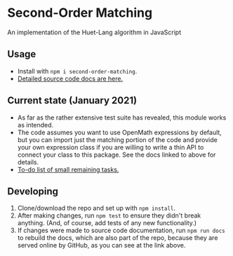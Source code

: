 
# Second-Order Matching

An implementation of the Huet-Lang algorithm in JavaScript

## Usage

- Install with `npm i second-order-matching`.
- [Detailed source code docs are here.](https://lurchmath.github.io/second-order-matching/docs/)

## Current state (January 2021)

- As far as the rather extensive test suite has revealed, this module works as intended.
- The code assumes you want to use OpenMath expressions by default, but you can import
  just the matching portion of the code and provide your own expression class if you are
  willing to write a thin API to connect your class to this package.  See the docs linked
  to above for details.
- [To-do list of small remaining tasks.](to-dos.md)

## Developing

1. Clone/download the repo and set up with `npm install`.
2. After making changes, run `npm test` to ensure they didn't break anything.
   (And, of course, add tests of any new functionality.)
3. If changes were made to source code documentation, run `npm run docs` to rebuild the
   docs, which are also part of the repo, because they are served online by GitHub,
   as you can see at the link above.

